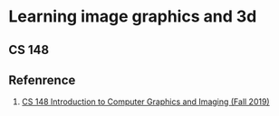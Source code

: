# Learning image graphics and 3d


## CS 148

## Refenrence

1. [CS 148 Introduction to Computer Graphics and Imaging (Fall 2019)](http://web.stanford.edu/class/cs148/lectures.html)
